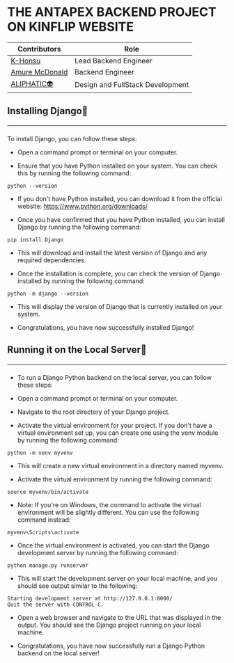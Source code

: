 # **THE ANTAPEX BACKEND PROJECT ON KINFLIP WEBSITE**

| **Contributors**                                     | **Role**                         |
| ---------------------------------------------------- | -------------------------------- |
| [K-Honsu](https://github.com/K-Honsu)                | Lead Backend Engineer            |
| [Amure McDonald](https://github.com/Certifieddonnie) | Backend Engineer                 |
| [ALIPHATIC👽](https://github.com/ALIPHATICHYD)       | Design and FullStack Development |

## Installing Django📲<hr>

To install Django, you can follow these steps:

- Open a command prompt or terminal on your computer.

- Ensure that you have Python installed on your system. You can check this by running the following command:

```
python --version
```

- If you don't have Python installed, you can download it from the official website: https://www.python.org/downloads/

- Once you have confirmed that you have Python installed, you can install Django by running the following command:

```
pip install Django
```

- This will download and install the latest version of Django and any required dependencies.

- Once the installation is complete, you can check the version of Django installed by running the following command:

```
python -m django --version
```

- This will display the version of Django that is currently installed on your system.

- Congratulations, you have now successfully installed Django!

## Running it on the Local Server📡 <hr>

- To run a Django Python backend on the local server, you can follow these steps:

- Open a command prompt or terminal on your computer.

- Navigate to the root directory of your Django project.

- Activate the virtual environment for your project. If you don't have a virtual environment set up, you can create one using the venv module by running the following command:

```
python -m venv myvenv
```

- This will create a new virtual environment in a directory named myvenv.

- Activate the virtual environment by running the following command:

```
source myvenv/bin/activate
```

- Note: If you're on Windows, the command to activate the virtual environment will be slightly different. You can use the following command instead:

```
myvenv\Scripts\activate
```

- Once the virtual environment is activated, you can start the Django development server by running the following command:

```
python manage.py runserver
```

- This will start the development server on your local machine, and you should see output similar to the following:

```
Starting development server at http://127.0.0.1:8000/
Quit the server with CONTROL-C.
```

- Open a web browser and navigate to the URL that was displayed in the output. You should see the Django project running on your local machine.

- Congratulations, you have now successfully run a Django Python backend on the local server!
